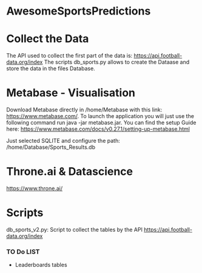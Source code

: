# AwesomeSportsPredictions

# Collect the Data
The API used to collect the first part of the data is: https://api.football-data.org/index
The scripts db_sports.py allows to create the Dataase and store the data in the files Database.

# Metabase - Visualisation
Download Metabase directly in /home/Metabase with this link: https://www.metabase.com/. To launch the application you will just use the following command run java -jar metabase.jar. You can find the setup Guide here: https://www.metabase.com/docs/v0.27.1/setting-up-metabase.html

Just selected SQLITE and configure the path: /home/Database/Sports_Results.db

# Throne.ai & Datascience
https://www.throne.ai/

# Scripts
db_sports_v2.py: Script to collect the tables by the API https://api.football-data.org/index

### TO Do LIST ###
- Leaderboards tables
